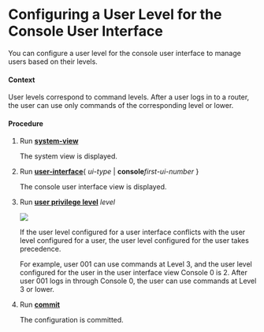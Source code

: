 Configuring a User Level for the Console User Interface
=======================================================

You can configure a user level for the console user interface to manage users based on their levels.

#### Context

User levels correspond to command levels. After a user logs in to a router, the user can use only commands of the corresponding level or lower.


#### Procedure

1. Run [**system-view**](cmdqueryname=system-view)
   
   
   
   The system view is displayed.
2. Run [**user-interface**](cmdqueryname=user-interface){ *ui-type* | **console***first-ui-number* }
   
   
   
   The console user interface view is displayed.
3. Run [**user privilege level**](cmdqueryname=user+privilege+level) *level*
   
   ![](../../../../public_sys-resources/note_3.0-en-us.png) 
   
   If the user level configured for a user interface conflicts with the user level configured for a user, the user level configured for the user takes precedence.
   
   For example, user 001 can use commands at Level 3, and the user level configured for the user in the user interface view Console 0 is 2. After user 001 logs in through Console 0, the user can use commands at Level 3 or lower.
4. Run [**commit**](cmdqueryname=commit)
   
   
   
   The configuration is committed.